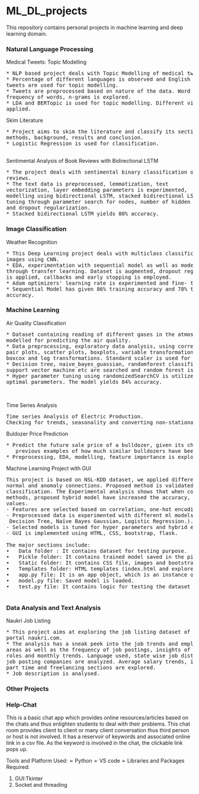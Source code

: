 # ML_DL_projects 


This repository contains personal projects in machine learning and deep learning domain. 
### Natural Language Processing
Medical Tweets: Topic Modelling
<pre>
* NLP based project deals with Topic Modelling of medical tweets.
* Percentage of different languages is observed and English language
tweets are used for topic modelling.
* Tweets are preprocessed based on nature of the data. Word Cloud,
frequency of words, n-grams is explored.
* LDA and BERTopic is used for topic modelling. Different visualizations are
applied.
</pre>
Skim Literature
<pre>
* Project aims to skim the literature and classify its sections: objective,
methods, background, results and conclusion.
* Logistic Regression is used for classification.<br>
</pre> 

Sentimental Analysis of Book Reviews with Bidirectional
LSTM
<pre>
* The project deals with sentimental binary classification of book
reviews. 
* The text data is preprocessed, lemmatization, text
vectorization, layer embedding parameters is experimented,
modelling using bidirectional LSTM, stacked bidirectional LSTM. Fine
tuning through parameter search for nodes, number of hidden layers
and dropout regularization.
* Stacked bidirectional LSTM yields 80% accuracy. 
</pre> 
### Image Classification
Weather Recognition
<pre>
* This Deep Learning project deals with multiclass classification of weather
images using CNN.
* EDA, experimentation with sequential model as well as modelling
through transfer learning. Dataset is augmented, dropout regularization
is applied, callbacks and early stopping is employed.
* Adam optimizers' learning rate is experimented and fine- tuned.
* Sequential Model has given 86% training accuracy and 78% test
accuracy.
</pre> 

### Machine Learning
Air Quality Classification
<pre>
* Dataset containing reading of different gases in the atmosphere is
modelled for predicting the air quality.
* Data preprocessing, exploratory data analysis, using correlation matrix,
pair plots, scatter plots, boxplots, variable transformation is done using
boxcox and log transformations. Standard scaler is used for scaling.
* Decision tree, naive_bayes_guassian, randomforest classifier, Xgb,
support vector machine etc are searched and random forest is chosen.
* Hyper parameter tuning using randomizedSearchCV is utilized to choose
optimal parameters. The model yields 84% accuracy.
<br>
</pre>  

Time Series Analysis
<pre>
Time series Analysis of Electric Production. 
Checking for trends, seasonality and converting non-stationary to stationary data after Dicky-Fuller test. 
</pre>
Buldozer Price Prediction 
<pre>
* Predict the future sale price of a bulldozer, given its characteristics and 
   previous examples of how much similar bulldozers have been sold for. 
* Preprocessing, EDA, modelling, feature importance is explored. 
</pre>

Machine Learning Project with GUI  
<pre>
This project is based on NSL-KDD dataset, we applied different algorithms to NSL-KDD data set to classify
normal and anomaly connections. Proposed method is validated by 10 fold cross validation for the
classification. The Experimental analysis shows that when compared to other classification
methods, proposed hybrid model have increased the accuracy, precision, recall and f-measure
values.
- Features are selected based on correlation, one-hot encoding, standard scaling is applied.
- Preprocessed data is experimented with different ml models (Naïve Bayes Bernoulli, KNN,
 Decision Tree, Naïve Bayes Gaussian, Logistic Regression.).
- Selected models is tuned for hyper parameters and hybrid ensemble is performed.
- GUI is implemented using HTML, CSS, bootstrap, flask.

The major sections include:
•	Data folder : It contains dataset for testing purpose. 
•	Pickle folder: It contains trained model saved in the pickle format.
•	Static folder: It contains CSS file, images and bootstrap framework. 
•	Templates folder: HTML templates (index.html and explore.html) is contained. 
•	app.py file: It is an app object, which is an instance of the Flask object. It will act as the central configuration object for the entire application. It is used to set up pieces of the application required for extended functionality.
•	model.py file: Saved model is loaded. 
•	test.py file: It contains logic for testing the dataset whose results are displayed in explore.html 

</pre>


### Data Analysis and Text Analysis 
Naukri Job Listing 
<pre>
* This project aims at exploring the job listing dataset of professional job
portal naukri.com.
* The analysis has a sneak peek into the job trends and employment hub
areas as well as the frequency of job postings, insights of high paying job
roles and monthly trends. Language used, state wise job distributions, top
job posting companies are analyzed. Average salary trends, insights into
part time and freelancing sections are explored.
* Job description is analysed. 
</pre>

### Other Projects

### Help-Chat

This is a basic chat app which provides online resources/articles based on the chats and 
thus enlighten students to deal with their problems. 
This chat room provides client to client or many client conversation thus third person or 
host is not involved. It has a reservoir of keywords and associated online link in a csv file. As the keyword is involved in the chat, the clickable link pops up. 

Tools and Platform Used:
➢ Python
➢ VS code
➢ Libraries and Packages Required:
1. GUI:Tkinter
2. Socket and threading
